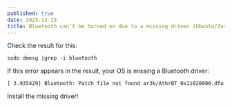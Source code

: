 ```yaml
---
published: true
date: 2023-12-15
title: Bluetooth can’t be turned on due to a missing driver (Ubuntu/Zorin OS)
---
```

Check the result for this:

    sudo dmesg |grep -i bluetooth

If this error appears in the result, your OS is missing a Bluetooth driver:

    [ 3.935429] Bluetooth: Patch file not found ar3k/AthrBT_0x11020000.dfu

Install the missing driver!